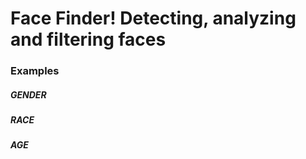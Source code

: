 # Face Finder! Detecting, analyzing and filtering faces


### Examples
##### GENDER

##### RACE

##### AGE
